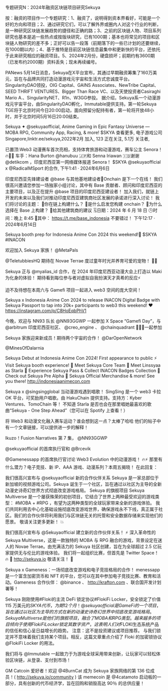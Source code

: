 专题研究N：2024年融资区块链项目研究Sekuya


按：融资的项目作一个专题研究：1、融资了，说明得到资本界看好，可能是一个好的方向和项目；2、通过研究它们，可以了解外界或圈内人对这个行业的判断，是一种研究区块链发展趋势的捷径和正确的路；3、之前的区块链人物、项目系列研究也基本是追一些热点或按版块研究，已有1000期；基本也将常见的项目和区块链人物研究的差不多；正好可以告一段落（前期落下的一些已计划的还要继续，在1000期以内）；4、基于推特是目前区块链信息最集中和更新快的平台，还依托于此来研究相应的融资项目。5、2024年2月份，硬盘损坏；前期约有3600期（已发布约2000期）资料丢失；现未再续编号。

PANews 5月14日消息，Sekuya在X平台宣布，其通过早期融资筹集了160万美元，旨在与品牌共同打造动漫游戏元宇宙和生活方式忠诚度平台。SingularityDAO领投，OIG Capital、GAINS Associates、NewTribe Capital、SEED THRIFT VENTURES、Bigger Than Race VC、以及天使投资者Casiraghi Mario A.、SingularityNET、R1n、W3GG参投。
据介绍，Sekuya系一个动漫游戏元宇宙平台，由SingularityDAO孵化，Immutable提供支持。第一轮Sekuya TGE将于北京时间今日20:00启动，面向预留分配持有者，第一轮将开放48小时，并于北京时间5月16日20:00结束。

Sekuya ✦
@sekuyaofficial,
Anime Gaming in Epic Fantasy Universe — MOBA RPG, Community App, Racing, & more! $SKYA
查看更多,
电子游戏公司Singapore,linktr.ee/sekuya,2022年2月 加入,
123 正在关注,
5.1万 关注者,


已置顶:Web3 动漫赛车首次亮相，支持体育旅游和动漫游戏，赛车公主 Senora！ 🔥👑🏁
车手：Hana Burton 
@hanubuu
 🇯🇵和 Senna Iriawan 🇮🇩谢谢
@detikcom
 ，印度尼西亚第一网络媒体报道 Senora！ $SKYA
@sekuyaofficial
 x 
@RadicalMSport
的合作,
下午1:41 · 2024年6月6日

印度尼西亚先锋建设者
@base
与其他基地建设者🔵Onchain 是下一个在线！
我们很高兴邀请您参加一场独家小组讨论，其中有 Base 贡献者、顾问和印度尼西亚的主要项目，以及正在提升
@base
项目的印度尼西亚建设者！
加入我们，就链上开发的未来以及我们对推动印度尼西亚建筑商社区发展的承诺进行深入讨论！
我们将讨论的主题：
🔹你在链上构建什么？
🔹是什么启发您构建 onchain？
🔹为什么选择在 Base 上构建？
🔹给其他建筑商的建议
🗓日期：2024 年 6 月 18 日
🕒时间：晚上 8:45
📍其中： https://t.me/base_indonesia
不要错过！
下午12:17 · 2024年6月14日

Sekuya booth prep for Indonesia Anime Con 2024 this weekend!🌟 $SKYA #INACON

欢迎加入 Sekuya 家族！ 
@MetaPals
 
@TeletubbiesHQ
期待在 Novae Terrae 度过童年时光并养育可爱的宠物！ 🩷🌈

Sekuya 正与
@myalias_id
合作，在 2024 年印度尼西亚动漫大会上打造以 Maki 为化身的体验！
期待看到每位参与者对虚拟自我扮演天才真希的反应⚡

迫不及待想在本周六与 Gamefi 项目一起进入 web3 空间的庞大空间！

Sekuya x Indonesia Anime Con 2024 to release INACON Digital Badge with Sekuya Passport to tap into 20k+ participants to web3 this weekend! ❤️
https://instagram.com/p/C8HoEqbPhV1

今晚，欢迎与 NN93 队长
@NN93GGWP
一起参加 X Space “Gamefi Day”，与
@arbitrum
印度尼西亚社区、 
@creo_engine
 、 
@chainquadrant
 🚀🚀🚀一起参加

Sekuya 家族迎来新成员！期待两个宇宙的合作！ 
@DarOpenNetwork
 
@MinesOfDalarnia

Sekuya Debut at Indonesia Anime Con 2024! First appearance to public ⚡
Visit Sekuya booth experience! 
💎 Meet Sekuya Core Team
💎 Meet Linssyaa as Starla
💎 Experience Sekuya Pass & Collect INACON Badges Collection
💎 Check out Sekuya Pre Alpha 
💎 Sekuya Official Merchandise & more!
See you there! http://indonesiaanimecon.com

 Sekuya x 
@singsingglobal
当动漫游戏遇到唱歌！
SingSing 是一个 web3 卡拉 OK 平台，可奖励用户唱歌。由 HakuChain 提供支持。支持方：Kyber Ventures、TomoChain 等！
不知道 Starla 是否也会在那里唱她最喜欢的歌曲“Sekuya - One Step Ahead”（您可以在 Spotify 上查看！）

将 Web3 和动漫文化融入赛车运动？谁会想到这一点？太棒了哈哈
他们的帖子中有一个文章链接，可以提供进一步的解释！

Ikuzo！Fusion Narratives 第 7 集， 
@NN93GGWP
 
@sekuyaofficial
的首席执行官和
@Brcevik
 
@Gamenessapp
的首席执行官讨论 Web3 Evolution 中的动漫游戏！ 🔥⚡
那里有什么潜力？电子竞技、新 IP、AAA 游戏、动漫系列？本周五揭晓！
在此回复：

我们很高兴宣布与
@sekuyaofficial
新的合作伙伴关系
Sekuya 是一家总部位于新加坡的视频游戏公司。Sekuya 诞生于一个社区，旨在通过以社区为主导的全新动漫史诗奇幻世界方式彻底改变游戏格局。
Sekuya 的旗舰项目 Sekuya Multiverse 是一个屡获殊荣的初创项目，它结合了世界上两种最受欢迎​​的游戏类型： #MOBA + #RPG ，有望为这两种类型的全球玩家带来全新的游戏体验。
我们共同利用去中心化基础设施彻底改变游戏世界，确保游戏永不下线，真正属于社区。我们的合作伙伴将利用我们与区块链无关的托管和安全数据存储来实现他们的愿景。
敬请关注更多更新！ 💥

我们很高兴宣布与
@Sekuyaofficial
建立新的合作伙伴关系！ ⚡
深入革命性的 Sekuya Multiverse，这是一款独特的 MOBA 与 RPG 融合的游戏，背景设定在迷人的 Novae Terrae。由充满活力的 Sekuya 社区创建，旨在为全球超过 2.5 亿玩家提供无与伦比的游戏体验。
我们将一起组织比赛，但首先是 Twitter Space！ 🔥
📎 http://sekuya.io
敬请关注！ 🚀

Sekuya x Gameness：一场彻底改变游戏和电子竞技格局的合作！
menessapp
是一个富含加密货币和 NFT 的平台，您可以在其中参加电子竞技比赛、教育和活动。Gameness 合作伙伴： 
@binance
 、 http://krafton.com 、联合国开发计划署等！

Sekuya 刚刚使用#Floki的主流 DeFi 锁定协议#FlokiFi Locker，安全锁定了价值 115 万美元的$SKYA代币，为期 12 个月！
@sekuyaofficial
是 GameFi 的一个项目，旨在通过以社区为主导的方式在新的动漫史诗奇幻世界中彻底改变游戏格局。Sekuya Multiverse 是他们的旗舰项目，融合了 MOBA 和 RPG 类型。
越来越多的项目倾向于使用 FlokiFi Locker 锁定其数字资产，这表明人们对$FLOKI生态系统产品的信任和信心呈日益增长的趋势。
注意：这不是投资建议或项目推荐。
与我们锁定并不意味着我们支持某个项目。相反，这篇文章重点介绍了 Floki 的加密锁协议
@FlokiFi
 Locker 的用法。

我们将与
@Immutable
一起致力于为游戏全球采用带来创新，让玩家可以轻松体验区块链，从登录、支付到市场！ 

GM Catcoin 爱好者！欢迎
@4BurnCat
成为 Sekuya 家族网络的第 136 位成员！( http://sekuya.io/community )
该 memecoin 是
@4catamoto
启动板的一部分，具有创新的代币经济学，旨在回购和销毁高达 90％ 的总供应量！

